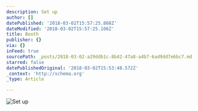 ```yaml
---
description: Set up
author: []
datePublished: '2018-03-02T15:57:25.868Z'
dateModified: '2018-03-02T15:57:25.106Z'
title: Booth
publisher: {}
via: {}
inFeed: true
sourcePath: _posts/2018-03-02-a29ddb1c-8b42-47a8-a4b7-6ad9dd7e6bc7.md
starred: false
datePublishedOriginal: '2018-03-02T15:53:48.572Z'
_context: 'http://schema.org'
_type: Article

---
```

![Set up](https://the-grid-user-content.s3-us-west-2.amazonaws.com/e7e10d7e-055d-41ec-991a-5072871f9f5e.jpg)